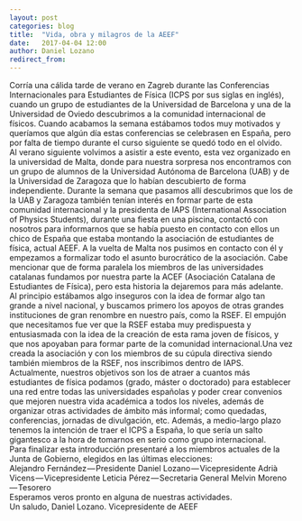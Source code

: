 ```yaml
---
layout: post
categories: blog 
title:  "Vida, obra y milagros de la AEEF"
date:   2017-04-04 12:00
author: Daniel Lozano
redirect_from:
---
```


 <p>
          Corría una cálida tarde de verano en Zagreb durante las Conferencias Internacionales para Estudiantes de Física (ICPS por sus siglas en inglés), cuando un grupo de estudiantes de la Universidad de Barcelona y una de la Universidad de Oviedo descubrimos a la comunidad internacional de físicos. Cuando acabamos la semana estábamos todos muy motivados y queríamos que algún día estas conferencias se celebrasen en España, pero por falta de tiempo durante el curso siguiente se quedó todo en el olvido.
      <br>
          Al verano siguiente volvimos a asistir a este evento, esta vez organizado en la universidad de Malta, donde para nuestra sorpresa nos encontramos con un grupo de alumnos de la Universidad Autónoma de Barcelona (UAB) y de la Universidad de Zaragoza que lo habían descubierto de forma independiente. Durante la semana que pasamos allí descubrimos que los de la UAB y Zaragoza también tenían interés en formar parte de esta comunidad internacional y la presidenta de IAPS (International Association of Physics Students), durante una fiesta en una piscina, contactó con nosotros para informarnos que se había puesto en contacto con ellos un chico de España que estaba montando la asociación de estudiantes de física, actual AEEF. A la vuelta de Malta nos pusimos en contacto con él y empezamos a formalizar todo el asunto burocrático de la asociación. Cabe mencionar que de forma paralela los miembros de las universidades catalanas fundamos por nuestra parte la ACEF (Asociación Catalana de Estudiantes de Física), pero esta historia la dejaremos para más adelante.
      <br>
      Al principio estábamos algo inseguros con la idea de formar algo tan grande a nivel nacional, y buscamos primero los apoyos de otras grandes instituciones de gran renombre en nuestro país, como la RSEF. El empujón que necesitamos fue ver que la RSEF estaba muy predispuesta y entusiasmada con la idea de la creación de esta rama joven de físicos, y que nos apoyaban para formar parte de la comunidad internacional.Una vez creada la asociación y con los miembros de su cúpula directiva siendo también miembros de la RSEF, nos inscribimos dentro de IAPS.
      <br>
      Actualmente, nuestros objetivos son los de atraer a cuantos más estudiantes de física podamos (grado, máster o doctorado) para establecer una red entre todas las universidades españolas y poder crear convenios que mejoren nuestra vida académica a todos los niveles, además de organizar otras actividades de ámbito más informal; como quedadas, conferencias, jornadas de divulgación, etc. Además, a medio-largo plazo tenemos la intención de traer el ICPS a España, lo que sería un salto gigantesco a la hora de tomarnos en serio como grupo internacional.
      <br>
Para finalizar esta introducción presentaré a los miembros actuales de la Junta de Gobierno, elegidos en las últimas elecciones:
      <br>
Alejandro Fernández — Presidente
Daniel Lozano — Vicepresidente
Adrià Vicens — Vicepresidente
Leticia Pérez — Secretaria General
Melvin Moreno — Tesorero
      <br>
Esperamos veros pronto en alguna de nuestras actividades.
      <br>
Un saludo,
Daniel Lozano. 
Vicepresidente de AEEF
      </p>

<!-- [Foto 1](/img/eventilocali/2017_SpritzFacili_06/1.jpg) -->
